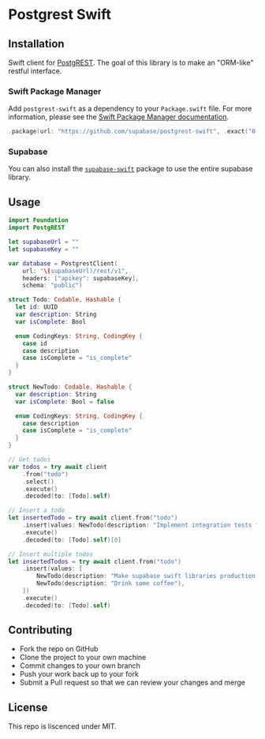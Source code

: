 # Postgrest Swift

## Installation

Swift client for [PostgREST](https://postgrest.org). The goal of this library is to make an "ORM-like" restful interface. 

### Swift Package Manager

Add `postgrest-swift` as a dependency to your `Package.swift` file. For more information, please see the [Swift Package Manager documentation](https://github.com/apple/swift-package-manager/tree/master/Documentation).

```swift
.package(url: "https://github.com/supabase/postgrest-swift", .exact("0.0.2"))
```

### Supabase

You can also install the [ `supabase-swift`](https://github.com/supabase/supabase-swift) package to use the entire supabase library.

## Usage

```swift
import Foundation
import PostgREST

let supabaseUrl = ""
let supabaseKey = ""

var database = PostgrestClient(
    url: "\(supabaseUrl)/rest/v1",
    headers: ["apikey": supabaseKey],
    schema: "public")

struct Todo: Codable, Hashable {
  let id: UUID
  var description: String
  var isComplete: Bool

  enum CodingKeys: String, CodingKey {
    case id
    case description
    case isComplete = "is_complete"
  }
}

struct NewTodo: Codable, Hashable {
  var description: String
  var isComplete: Bool = false

  enum CodingKeys: String, CodingKey {
    case description
    case isComplete = "is_complete"
  }
}

// Get todos
var todos = try await client
    .from("todo")
    .select()
    .execute()
    .decoded(to: [Todo].self)

// Insert a todo
let insertedTodo = try await client.from("todo")
    .insert(values: NewTodo(description: "Implement integration tests for postgrest-swift"))
    .execute()
    .decoded(to: [Todo].self)[0]

// Insert multiple todos
let insertedTodos = try await client.from("todo")
    .insert(values: [
        NewTodo(description: "Make supabase swift libraries production ready"),
        NewTodo(description: "Drink some coffee"),
    ])
    .execute()
    .decoded(to: [Todo].self)

```

## Contributing

-  Fork the repo on GitHub
-  Clone the project to your own machine
-  Commit changes to your own branch
-  Push your work back up to your fork
-  Submit a Pull request so that we can review your changes and merge

## License

This repo is liscenced under MIT.
